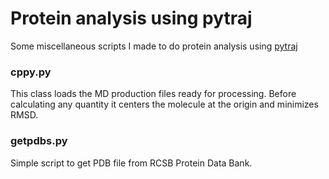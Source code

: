 # Protein analysis using pytraj
Some miscellaneous scripts I made to do protein analysis using [pytraj](http://amber-md.github.io/pytraj/latest/index.html)

### cppy.py
This class loads the MD production files ready for processing. Before calculating any quantity it centers the molecule at the origin and minimizes RMSD.

### getpdbs.py
Simple script to get PDB file from RCSB Protein Data Bank.
